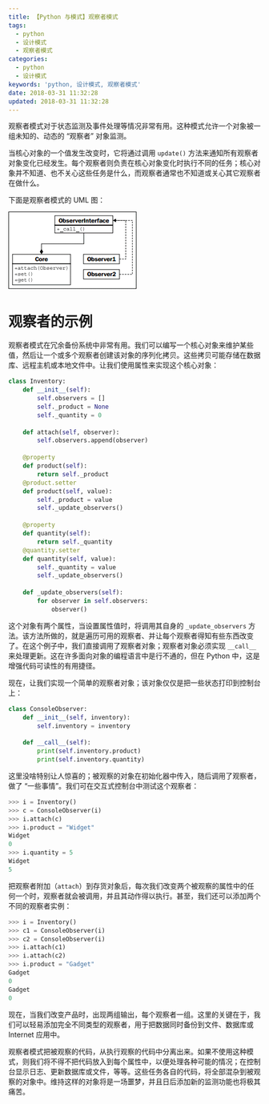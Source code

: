 ```yaml
---
title: 【Python 与模式】观察者模式
tags:
  - python
  - 设计模式
  - 观察者模式
categories:
  - python
  - 设计模式
keywords: 'python, 设计模式, 观察者模式'
date: 2018-03-31 11:32:28
updated: 2018-03-31 11:32:28
---
```


观察者模式对于状态监测及事件处理等情况非常有用。这种模式允许一个对象被一组未知的、动态的 “观察者” 对象监测。

当核心对象的一个值发生改变时，它将通过调用 `update()` 方法来通知所有观察者对象变化已经发生。每个观察者则负责在核心对象变化时执行不同的任务；核心对象并不知道、也不关心这些任务是什么，而观察者通常也不知道或关心其它观察者在做什么。

下面是观察者模式的 UML 图：

![观察者模式](../imgs/python_observer_pattern_01.png)
<!-- more -->

# 观察者的示例

观察者模式在冗余备份系统中非常有用。我们可以编写一个核心对象来维护某些值，然后让一个或多个观察者创建该对象的序列化拷贝。这些拷贝可能存储在数据库、远程主机或本地文件中。让我们使用属性来实现这个核心对象：

```python
class Inventory:
    def __init__(self):
        self.observers = []
        self._product = None
        self._quantity = 0

    def attach(self, observer):
        self.observers.append(observer)

    @property
    def product(self):
        return self._product
    @product.setter
    def product(self, value):
        self._product = value
        self._update_observers()

    @property
    def quantity(self):
        return self._quantity
    @quantity.setter
    def quantity(self, value):
        self._quantity = value
        self._update_observers()

    def _update_observers(self):
        for observer in self.observers:
            observer()
```

这个对象有两个属性，当设置属性值时，将调用其自身的 `_update_observers` 方法。该方法所做的，就是遍历可用的观察者、并让每个观察者得知有些东西改变了。在这个例子中，我们直接调用了观察者对象；观察者对象必须实现 `__call__` 来处理更新。这在许多面向对象的编程语言中是行不通的，但在 Python 中，这是增强代码可读性的有用捷径。

现在，让我们实现一个简单的观察者对象；该对象仅仅是把一些状态打印到控制台上：

```python
class ConsoleObserver:
    def __init__(self, inventory):
        self.inventory = inventory

    def __call__(self):
        print(self.inventory.product)
        print(self.inventory.quantity)
```

这里没啥特别让人惊喜的；被观察的对象在初始化器中传入，随后调用了观察者，做了 “一些事情”。我们可在交互式控制台中测试这个观察者：

```python
>>> i = Inventory()
>>> c = ConsoleObserver(i)
>>> i.attach(c)
>>> i.product = "Widget"
Widget
0
>>> i.quantity = 5
Widget
5
```

把观察者附加（`attach`）到存货对象后，每次我们改变两个被观察的属性中的任何一个时，观察者就会被调用，并且其动作得以执行。甚至，我们还可以添加两个不同的观察者实例：

```python
>>> i = Inventory()
>>> c1 = ConsoleObserver(i)
>>> c2 = ConsoleObserver(i)
>>> i.attach(c1)
>>> i.attach(c2)
>>> i.product = "Gadget"
Gadget
0
Gadget
0
```

现在，当我们改变产品时，出现两组输出，每个观察者一组。这里的关键在于，我们可以轻易添加完全不同类型的观察者，用于把数据同时备份到文件、数据库或 Internet 应用中。

观察者模式把被观察的代码，从执行观察的代码中分离出来。如果不使用这种模式，则我们将不得不把代码放入到每个属性中，以便处理各种可能的情况；在控制台显示日志、更新数据库或文件，等等。这些任务各自的代码，将全部混杂到被观察的对象中。维持这样的对象将是一场噩梦，并且日后添加新的监测功能也将极其痛苦。
